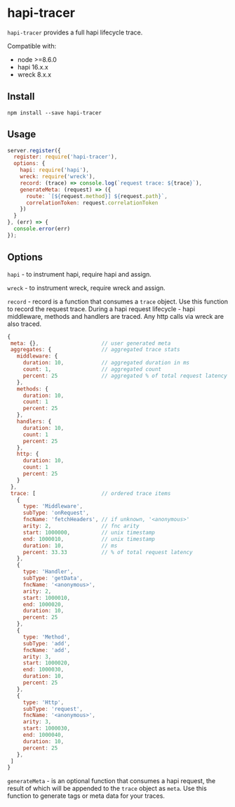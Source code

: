 # hapi-tracer
`hapi-tracer` provides a full hapi lifecycle trace.

Compatible with:
- node >=8.6.0
- hapi 16.x.x
- wreck 8.x.x

## Install
`npm install --save hapi-tracer`

## Usage
```javascript
server.register({
  register: require('hapi-tracer'),
  options: {
    hapi: require('hapi'),
    wreck: require('wreck'),
    record: (trace) => console.log(`request trace: ${trace}`),
    generateMeta: (request) => ({ 
      route: `[${request.method}] ${request.path}`,
      correlationToken: request.correlationToken 
    })
  }
}, (err) => {
  console.error(err)
});
```

## Options
`hapi` - to instrument hapi, require hapi and assign.

`wreck` - to instrument wreck, require wreck and assign.

`record` - record is a function that consumes a `trace` object. Use this function to record the request trace.
During a hapi request lifecycle - hapi middleware, methods and handlers are traced. Any http calls via wreck are also traced.
```javascript
{
 meta: {},                    // user generated meta
 aggregates: {                // aggregated trace stats
   middleware: {
     duration: 10,            // aggregated duration in ms
     count: 1,                // aggregated count
     percent: 25              // aggregated % of total request latency
   },
   methods: {
     duration: 10,
     count: 1
     percent: 25
   },
   handlers: {
     duration: 10,
     count: 1
     percent: 25
   },
   http: {
     duration: 10,
     count: 1
     percent: 25
   }
 },
 trace: [                     // ordered trace items
   {
     type: 'Middleware',
     subType: 'onRequest',
     fncName: 'fetchHeaders', // if unknown, '<anonymous>'
     arity: 2,                // fnc arity
     start: 1000000,          // unix timestamp
     end: 1000010,            // unix timestamp
     duration: 10,            // ms
     percent: 33.33           // % of total request latency
   },
   {
     type: 'Handler',
     subType: 'getData',
     fncName: '<anonymous>',
     arity: 2,
     start: 1000010,
     end: 1000020,
     duration: 10,
     percent: 25
   },
   {
     type: 'Method',
     subType: 'add',
     fncName: 'add',
     arity: 3,
     start: 1000020,
     end: 1000030,
     duration: 10,
     percent: 25
   },
   {
     type: 'Http',
     subType: 'request',
     fncName: '<anonymous>',
     arity: 3,
     start: 1000030,
     end: 1000040,
     duration: 10,
     percent: 25
   },
 ]
}
```

`generateMeta` - is an optional function that consumes a hapi request, the result of which will be appended to the `trace` object as `meta`.
Use this function to generate tags or meta data for your traces.